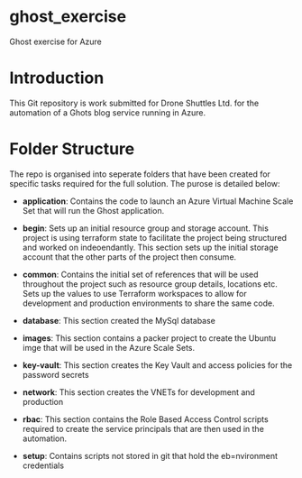 # ghost_exercise
Ghost exercise for Azure

# Introduction
This Git repository is work submitted for Drone Shuttles Ltd. for the automation of a Ghots blog service running in Azure.

# Folder Structure
The repo is organised into seperate folders that have been created for specific tasks required for the full solution.  The purose is detailed below:

* **application**: 
Contains the code to launch an Azure Virtual Machine Scale Set that will run the Ghost application.

* **begin**:
Sets up an initial resource group and storage account.  This project is using terraform state to facilitate the project being structured and worked on indeoendantly.  This section sets up the initial storage account that the other parts of the project then consume.

* **common**:
Contains the initial set of references that will be used throughout the project such as resource group details, locations etc.  Sets up the values to use Terraform workspaces to allow for development and production environments to share the same code.

* **database**:
This section created the MySql database

* **images**:
This section contains a packer project to create the Ubuntu imge that will be used in the Azure Scale Sets.

* **key-vault**:
This section creates the Key Vault and access policies for the password secrets

* **network**:
This section creates the VNETs for development and production

* **rbac**:
This section contains the Role Based Access Control scripts required to create the service principals that are then used in the automation.

* **setup**:
Contains scripts not stored in git that hold the eb=nvironment credentials



